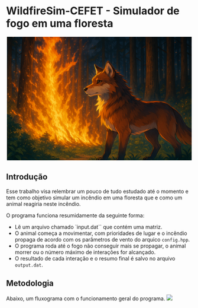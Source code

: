 # WildfireSim-CEFET - Simulador de fogo em uma floresta
<p align="center">
  <img src=".assets/Lobo Entre Chamas na Floresta.png" width="500"/>
</p>

## Introdução

Esse trabalho visa relembrar um pouco de tudo estudado até o momento e tem como objetivo simular um incêndio em uma floresta que e como um animal reagiria neste incêndio.

O programa funciona resumidamente da seguinte forma:

  - Lê um arquivo chamado `input.dat`` que contém uma matriz.
  - O animal começa a movimentar, com prioridades de lugar e o incêndio propaga de acordo com os parâmetros de vento do arquico `config.hpp`.
  - O programa roda até o fogo não conseguir mais se propagar, o animal morrer ou o número máximo de interações for alcançado.
  - O resultado de cada interação e o resumo final é salvo no arquivo `output.dat`.

## Metodologia

Abaixo, um fluxograma com o funcionamento geral do programa.
[![](https://mermaid.ink/img/pako:eNptVt1u4kYUfpWRK8SuNBsBJiRYVSrzl7CBQAL5w0TVxB7DNGYGjU02CeG2Um_7BquqWrXSXvaml8ub7JP0eMYGJ6m5gDPznXO-c-bzGZaGKzxqWEYut2ScRRZa5qMpndG8hfK3JKR5jPTCBZGM3AY0hJ0lys8lmxH5WBeBkDH2B9_34Inh1JvQDrmlQY24dxMpFtzLWzEgfvKr1SqXG3M_EJ_cKZERGjbGHMGTy6E2MGAkYE8kYoLrZfud0-brry4TN-_Rhw8HqOZ0qESMzxfRjkeiGw2rqb06YJmrQ0g0I5FkT-jkoZuA6grUcPoiBJTggPHFRCA6Q1f4OgE1FKiZBREOxQaIC1T89i8qJMCmAraW7YhKsv6y_kOgH1HXvvq5PWye2fVec_DTasw3xXUJ46gjxFyvtGLv5wGbPaNDpwWdRp5Atkp0k0WcQNxnNHrntNgMeQSBxyLQ6W7eZ8JrV9SfQii9eKj4HS2THSiyHBOKt462ydtOXfB7KqEIVP7-6--F8ZhfsCfGpyIEswhmm7sSFMAjaMX682RBEoJtleCjM4L6JXIFADwh0ZxI-L7JZtJFHGeoFFIqx1sqnU0r_6FhEgZ9_-1PZKbgzhbcdVpCrr_ExyzuWcwuTdnJpDxxsuRfMDvOwHqOfQ-iiY_a-4W4gKZhAuuqInvaOFFGXxs9bTh9yYRkHvFoaKHyQeGgeGDGXZtwEfellATqK_jpspvSRffrzwHzRFrc6ba4MwdQNBXeqyOYkzAUKb3TTBUDp0t4fI5zkK5WiAadqdRDbQxSYyOdFpM0K5yhQpxvVNmCdySJdK62Lpw-dBK5BPTorv8KQJCoZAHNLpEuMATdIDPxuFAel__jUYw9BhTda7WhEoLfqjG9YxUi7tyGZIOSaIrqU-re6bVLFfgqo6kSEoutVq627bx2St_-RjBuuAsF0TeKuVahbHtpMw4E34Sy7W0su-YkGWdCbiIkCH0Odj3LYLu2qWVI5YxxNeSyFdl6PtmN5VBA2_VoeogYEN0waWyZjF4sJWmaLwTPNqMp5ZkMrQyZ3iKCUarNkSbQcg7VKy3UVjxl4aSaYUSi9dcwYi4JkQ_8WSpCu6X9DtWUejGWBtFjwPhE224A0m1QH7xBcT4LAguuBRceHEZS3NHYLMDzCp7MX-0Qw31_4xDDff-VwycSvwYpPk6RwVerbxJ41CeLIEopVePPxsM0zbQg5YBsXMN13MBN3MIjbB-m7lnMIT7CbfwRH-MO7uIT3MN9fIrP8CB9pzPYc3yBLzHcQNi2sV1T3cnut3U9BjYmMGcMK5ILio0ZiIjEprGMwWNDXdNjw4KfHpF3Y2PMV-AzJ3wkxCx1g_t4MjUsnwQhWIs5HC5tMDKRZAuh3KOyDhd3ZFjF4q6KYVhL4wHMSnVnt2KaJbO6V64UquY-Nh4Na7e0Uynu7e7vF8pmqVjar66w8aSyFneKpb290l6lWq3slsvliokN6rFIyK7-56H-gKz-A8NJtz8?type=png)](https://mermaid.live/edit#pako:eNptVt1u4kYUfpWRK8SuNBsBJiRYVSrzl7CBQAL5w0TVxB7DNGYGjU02CeG2Um_7BquqWrXSXvaml8ub7JP0eMYGJ6m5gDPznXO-c-bzGZaGKzxqWEYut2ScRRZa5qMpndG8hfK3JKR5jPTCBZGM3AY0hJ0lys8lmxH5WBeBkDH2B9_34Inh1JvQDrmlQY24dxMpFtzLWzEgfvKr1SqXG3M_EJ_cKZERGjbGHMGTy6E2MGAkYE8kYoLrZfud0-brry4TN-_Rhw8HqOZ0qESMzxfRjkeiGw2rqb06YJmrQ0g0I5FkT-jkoZuA6grUcPoiBJTggPHFRCA6Q1f4OgE1FKiZBREOxQaIC1T89i8qJMCmAraW7YhKsv6y_kOgH1HXvvq5PWye2fVec_DTasw3xXUJ46gjxFyvtGLv5wGbPaNDpwWdRp5Atkp0k0WcQNxnNHrntNgMeQSBxyLQ6W7eZ8JrV9SfQii9eKj4HS2THSiyHBOKt462ydtOXfB7KqEIVP7-6--F8ZhfsCfGpyIEswhmm7sSFMAjaMX682RBEoJtleCjM4L6JXIFADwh0ZxI-L7JZtJFHGeoFFIqx1sqnU0r_6FhEgZ9_-1PZKbgzhbcdVpCrr_ExyzuWcwuTdnJpDxxsuRfMDvOwHqOfQ-iiY_a-4W4gKZhAuuqInvaOFFGXxs9bTh9yYRkHvFoaKHyQeGgeGDGXZtwEfellATqK_jpspvSRffrzwHzRFrc6ba4MwdQNBXeqyOYkzAUKb3TTBUDp0t4fI5zkK5WiAadqdRDbQxSYyOdFpM0K5yhQpxvVNmCdySJdK62Lpw-dBK5BPTorv8KQJCoZAHNLpEuMATdIDPxuFAel__jUYw9BhTda7WhEoLfqjG9YxUi7tyGZIOSaIrqU-re6bVLFfgqo6kSEoutVq627bx2St_-RjBuuAsF0TeKuVahbHtpMw4E34Sy7W0su-YkGWdCbiIkCH0Odj3LYLu2qWVI5YxxNeSyFdl6PtmN5VBA2_VoeogYEN0waWyZjF4sJWmaLwTPNqMp5ZkMrQyZ3iKCUarNkSbQcg7VKy3UVjxl4aSaYUSi9dcwYi4JkQ_8WSpCu6X9DtWUejGWBtFjwPhE224A0m1QH7xBcT4LAguuBRceHEZS3NHYLMDzCp7MX-0Qw31_4xDDff-VwycSvwYpPk6RwVerbxJ41CeLIEopVePPxsM0zbQg5YBsXMN13MBN3MIjbB-m7lnMIT7CbfwRH-MO7uIT3MN9fIrP8CB9pzPYc3yBLzHcQNi2sV1T3cnut3U9BjYmMGcMK5ILio0ZiIjEprGMwWNDXdNjw4KfHpF3Y2PMV-AzJ3wkxCx1g_t4MjUsnwQhWIs5HC5tMDKRZAuh3KOyDhd3ZFjF4q6KYVhL4wHMSnVnt2KaJbO6V64UquY-Nh4Na7e0Uynu7e7vF8pmqVjar66w8aSyFneKpb290l6lWq3slsvliokN6rFIyK7-56H-gKz-A8NJtz8)


